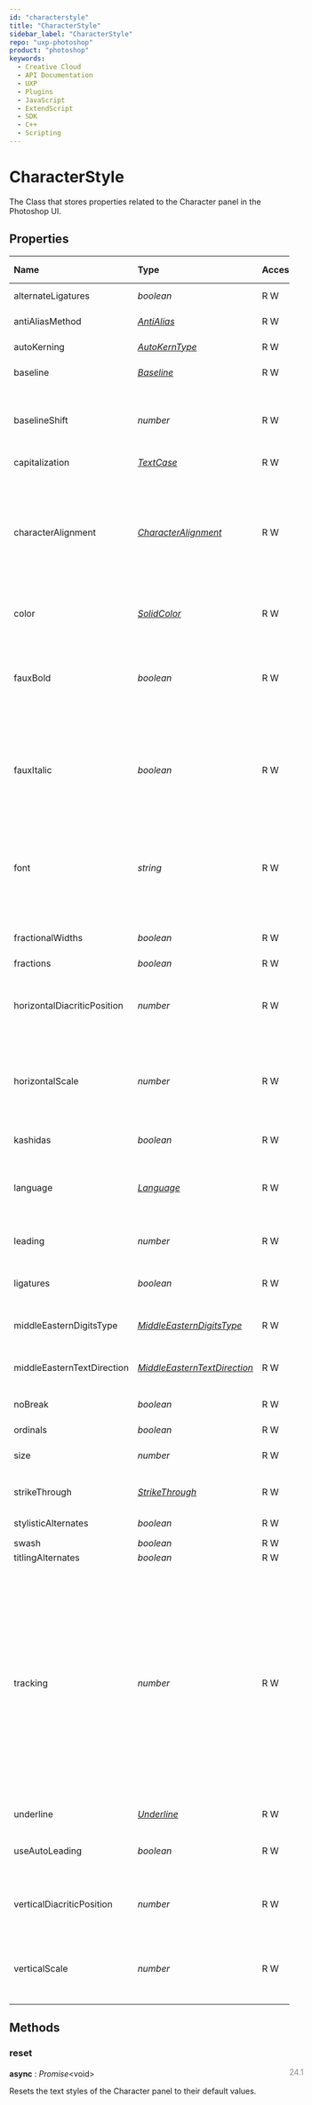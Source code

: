 ```yaml
---
id: "characterstyle"
title: "CharacterStyle"
sidebar_label: "CharacterStyle"
repo: "uxp-photoshop"
product: "photoshop"
keywords:
  - Creative Cloud
  - API Documentation
  - UXP
  - Plugins
  - JavaScript
  - ExtendScript
  - SDK
  - C++
  - Scripting
---
```


# CharacterStyle

The Class that stores properties related to the Character panel in the Photoshop UI.

## Properties

| Name | Type | Access | Default | Range | Min Version | Description |
| :------ | :------ | :------ | :------ | :------ | :------ | :------ |
| alternateLigatures | *boolean* | R W | false | - | 24.1 | Discretionary ligatures. |
| antiAliasMethod | [*AntiAlias*](/ps_reference/modules/constants/#antialias) | R W | AntiAlias.SHARP | - | 24.1 | The text anti-aliasing |
| autoKerning | [*AutoKernType*](/ps_reference/modules/constants/#autokerntype) | R W | AutoKernType.METRICS | - | 24.1 | The auto kerning option to use. |
| baseline | [*Baseline*](/ps_reference/modules/constants/#baseline) | R W | Baseline.NORMAL | - | 24.1 | The text baseline. |
| baselineShift | *number* | R W | - | -1296..1296 | 24.1 | The value in pixels to use in the baseline offset of text for a 72ppi document. |
| capitalization | [*TextCase*](/ps_reference/modules/constants/#textcase) | R W | TextCase.NORMAL | - | 24.1 | The text case. |
| characterAlignment | [*CharacterAlignment*](/ps_reference/modules/constants/#characteralignment) | R W | CharacterAlignment.ROMAN | - | 24.1 | Character alignment. When a line of text contains different sizes of characters, you can specify how to align text to the largest characters in the line. |
| color | [*SolidColor*](/ps_reference/classes/solidcolor/) | R W | - | - | 24.1 | The text color as a [SolidColor](/ps_reference/classes/solidcolor/) instance. |
| fauxBold | *boolean* | R W | false | - | 24.1 | True to use Faux Bold. Setting this to true is equivalent to selecting text and clicking Faux Bold in the Character panel. |
| fauxItalic | *boolean* | R W | false | - | 24.1 | True to use Faux Italic. Setting this to true is equivalent to selecting text and clicking Faux Italic in the Character panel. |
| font | *string* | R W | - | - | 24.1 | The text face of the character, using the PostScript name of the font. See [TextFont](/ps_reference/classes/textfont/) and use the &#x60;postScriptName&#x60; property. |
| fractionalWidths | *boolean* | R W | false | - | 24.1 | Use fractional widths for the text. |
| fractions | *boolean* | R W | false | - | 24.1 | Fractions. |
| horizontalDiacriticPosition | *number* | R W | - | -1000..1000 | 24.1 | Adjust the horizontal diacritic position for Middle Eastern languages. |
| horizontalScale | *number* | R W | - | 0..1000 | 24.1 | Character scaling (horizontal) in proportion to verticalScale, as a percentage value. |
| kashidas | *boolean* | R W | true | - | 24.1 | Toggles kashidas in Middle Eastern languages. |
| language | [*Language*](/ps_reference/modules/constants/#language) | R W | - | - | 24.1 | Language used as a basis for hyphenation rules and spelling. |
| leading | *number* | R W | null | 0..4999.99 | 24.1 | The leading amount in pixels for a 72ppi document. |
| ligatures | *boolean* | R W | true | - | 24.1 | Standard ligatures (default: true). |
| middleEasternDigitsType | [*MiddleEasternDigitsType*](/ps_reference/modules/constants/#middleeasterndigitstype) | R W | MiddleEasternDigitsType.LTRARABIC | - | 24.1 | The text digits type to use (Middle Eastern features) |
| middleEasternTextDirection | [*MiddleEasternTextDirection*](/ps_reference/modules/constants/#middleeasterntextdirection) | R W | MiddleEasternTextDirection.DEFAULT | - | 24.1 | The text direction (Middle Eastern features) |
| noBreak | *boolean* | R W | false | - | 24.1 | True to disallow line breaks in this text. |
| ordinals | *boolean* | R W | false | - | 24.1 | Ordinals. |
| size | *number* | R W | - | 0.01..1296 | 24.1 | The font size in pixels for a 72ppi document. |
| strikeThrough | [*StrikeThrough*](/ps_reference/modules/constants/#strikethrough) | R W | StrikeThrough.STRIKEOFF | - | 24.1 | Whether the text is strikethrough or not. |
| stylisticAlternates | *boolean* | R W | false | - | 24.1 | Stylistic Alternates |
| swash | *boolean* | R W | false | - | 24.1 | Swash. |
| titlingAlternates | *boolean* | R W | false | - | 24.1 | Titling alternates. |
| tracking | *number* | R W | - | -1000..1000 | 24.1 | The amount of uniform spacing between multiple characters. Tracking units are 1/1000 of an em space. The width of an em space is relative to the current type size. In a 1-point font, 1 em equals 1 point; in a 10-point font, 1 em equals 10 points. So for example, 100 tracking units in a 10-point font are equivalent to 1 point |
| underline | [*Underline*](/ps_reference/modules/constants/#underline) | R W | Underline.NONE | - | 24.1 | The underline style to use. |
| useAutoLeading | *boolean* | R W | - | - | 24.1 | True to use a font&#x27;s built-in leading information. |
| verticalDiacriticPosition | *number* | R W | - | -1000..1000 | 24.1 | Adjust the vertical diacritic position for Middle Eastern languages. |
| verticalScale | *number* | R W | - | 0..1000 | 24.1 | Character scaling (vertical) in proportion to horizontalScale, as a percentage value. |

## Methods

### reset
<span class="minversion" style="display: block; margin-bottom: -1em; margin-left: 36em; float:left; opacity:0.5;">24.1</span>

**async** : *Promise*<void\>

Resets the text styles of the Character panel to their default values.
